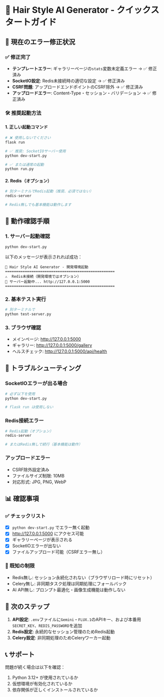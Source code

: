 # 🚀 Hair Style AI Generator - クイックスタートガイド

## 📝 現在のエラー修正状況

### ✅ 修正完了
- **テンプレートエラー**: ギャラリーページの`stats`変数未定義エラー → ✅ 修正済み
- **SocketIO設定**: Redis未接続時の適切な設定 → ✅ 修正済み
- **CSRF問題**: アップロードエンドポイントのCSRF除外 → ✅ 修正済み
- **アップロードエラー**: Content-Type・セッション・バリデーション → ✅ 修正済み

### 🛠 推奨起動方法

#### 1. 正しい起動コマンド
```bash
# ❌ 使用しないでください
flask run

# ✅ 推奨: SocketIOサーバー使用
python dev-start.py

# ✅ または通常の起動
python run.py
```

#### 2. Redis（オプション）
```bash
# 別ターミナルでRedis起動（推奨、必須ではない）
redis-server

# Redis無しでも基本機能は動作します
```

## 🧪 動作確認手順

### 1. サーバー起動確認
```bash
python dev-start.py
```

以下のメッセージが表示されれば成功：
```
🎨 Hair Style AI Generator - 開発環境起動
==================================================
⚠️  Redis未接続（開発環境ではオプション）
🚀 サーバー起動中... http://127.0.0.1:5000
==================================================
```

### 2. 基本テスト実行
```bash
# 別ターミナルで
python test-server.py
```

### 3. ブラウザ確認
- メインページ: http://127.0.0.1:5000
- ギャラリー: http://127.0.0.1:5000/gallery
- ヘルスチェック: http://127.0.0.1:5000/api/health

## 🔧 トラブルシューティング

### SocketIOエラーが出る場合
```bash
# 必ず以下を使用
python dev-start.py

# flask run は使用しない
```

### Redis接続エラー
```bash
# Redis起動（オプション）
redis-server

# またはRedis無しで続行（基本機能は動作）
```

### アップロードエラー
- CSRF除外設定済み
- ファイルサイズ制限: 10MB
- 対応形式: JPG, PNG, WebP

## 📊 確認事項

### ✅ チェックリスト
- [x] `python dev-start.py` でエラー無く起動
- [x] http://127.0.0.1:5000 にアクセス可能
- [x] ギャラリーページが表示される
- [x] SocketIOエラーが出ない
- [x] ファイルアップロード可能（CSRFエラー無し）

### 🐛 既知の制限
- Redis無し: セッション永続化されない（ブラウザリロード時にリセット）
- Celery無し: 非同期タスク処理は同期処理にフォールバック
- AI API無し: プロンプト最適化・画像生成機能は動作しない

## 🎯 次のステップ

1. **API設定**: `.env`ファイルに`Gemini`・`FLUX.1`のAPIキー、および本番用`SECRET_KEY`、`REDIS_PASSWORD`を追加
2. **Redis設定**: 永続的なセッション管理のためRedis起動
3. **Celery設定**: 非同期処理のためCeleryワーカー起動

## 📞 サポート

問題が続く場合は以下を確認：
1. Python 3.12+ が使用されているか
2. 仮想環境が有効化されているか
3. 依存関係が正しくインストールされているか 